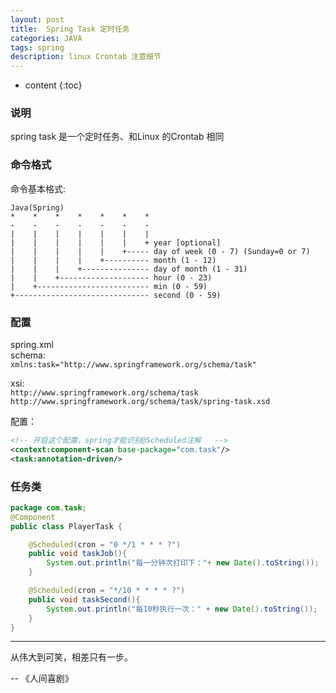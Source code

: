 ```yaml
---
layout: post
title:  Spring Task 定时任务
categories: JAVA
tags: spring
description: linux Crontab 注意细节
---
```


* content
{:toc}


### 说明
spring task 是一个定时任务、和Linux 的Crontab 相同

### 命令格式
命令基本格式:    
```
Java(Spring)
*    *    *    *    *    *    *
-    -    -    -    -    -    -
|    |    |    |    |    |    |
|    |    |    |    |    |    + year [optional]
|    |    |    |    |    +----- day of week (0 - 7) (Sunday=0 or 7)
|    |    |    |    +---------- month (1 - 12)
|    |    |    +--------------- day of month (1 - 31)
|    |    +-------------------- hour (0 - 23)
|    +------------------------- min (0 - 59)
+------------------------------ second (0 - 59)
``` 

<!--more-->
### 配置
spring.xml    
schema:    
`xmlns:task="http://www.springframework.org/schema/task"`    

xsi:    
`http://www.springframework.org/schema/task http://www.springframework.org/schema/task/spring-task.xsd`

配置：
```xml
<!-- 开启这个配置，spring才能识别@Scheduled注解   -->
<context:component-scan base-package="com.task"/>
<task:annotation-driven/>
```
### 任务类
```java
package com.task;
@Component
public class PlayerTask {

    @Scheduled(cron = "0 */1 * * * ?")
    public void taskJob(){
        System.out.println("每一分钟次打印下："+ new Date().toString());
    }

    @Scheduled(cron = "*/10 * * * * ?")
    public void taskSecond(){
        System.out.println("每10秒执行一次：" + new Date().toString());
    }
}
```


- - - 
从伟大到可笑，相差只有一步。

-- 《人间喜剧》